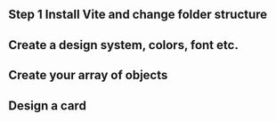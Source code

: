 ## Step 1 Install Vite and change folder structure

## Create a design system, colors, font etc.

## Create your array of objects

## Design a card